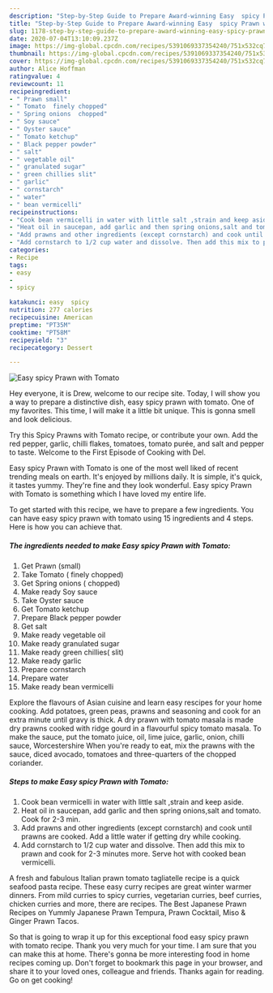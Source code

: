 ```yaml
---
description: "Step-by-Step Guide to Prepare Award-winning Easy  spicy Prawn with Tomato"
title: "Step-by-Step Guide to Prepare Award-winning Easy  spicy Prawn with Tomato"
slug: 1178-step-by-step-guide-to-prepare-award-winning-easy-spicy-prawn-with-tomato
date: 2020-07-04T13:10:09.237Z
image: https://img-global.cpcdn.com/recipes/5391069337354240/751x532cq70/easy-spicy-prawn-with-tomato-recipe-main-photo.jpg
thumbnail: https://img-global.cpcdn.com/recipes/5391069337354240/751x532cq70/easy-spicy-prawn-with-tomato-recipe-main-photo.jpg
cover: https://img-global.cpcdn.com/recipes/5391069337354240/751x532cq70/easy-spicy-prawn-with-tomato-recipe-main-photo.jpg
author: Alice Hoffman
ratingvalue: 4
reviewcount: 11
recipeingredient:
- " Prawn small"
- " Tomato  finely chopped"
- " Spring onions  chopped"
- " Soy sauce"
- " Oyster sauce"
- " Tomato ketchup"
- " Black pepper powder"
- " salt"
- " vegetable oil"
- " granulated sugar"
- " green chillies slit"
- " garlic"
- " cornstarch"
- " water"
- " bean vermicelli"
recipeinstructions:
- "Cook bean vermicelli in water with little salt ,strain and keep aside."
- "Heat oil in saucepan, add garlic and then spring onions,salt and tomato. Cook for 2-3 min."
- "Add prawns and other ingredients (except cornstarch) and cook until prawns are cooked. Add a little water if getting dry while cooking."
- "Add cornstarch to 1/2 cup water and dissolve. Then add this mix to prawn and cook for 2-3 minutes more. Serve hot with cooked bean vermicelli."
categories:
- Recipe
tags:
- easy
- 
- spicy

katakunci: easy  spicy 
nutrition: 277 calories
recipecuisine: American
preptime: "PT35M"
cooktime: "PT58M"
recipeyield: "3"
recipecategory: Dessert

---
```



![Easy  spicy Prawn with Tomato](https://img-global.cpcdn.com/recipes/5391069337354240/751x532cq70/easy-spicy-prawn-with-tomato-recipe-main-photo.jpg)

Hey everyone, it is Drew, welcome to our recipe site. Today, I will show you a way to prepare a distinctive dish, easy  spicy prawn with tomato. One of my favorites. This time, I will make it a little bit unique. This is gonna smell and look delicious.

Try this Spicy Prawns with Tomato recipe, or contribute your own. Add the red pepper, garlic, chilli flakes, tomatoes, tomato purée, and salt and pepper to taste. Welcome to the First Episode of Cooking with Del.

Easy  spicy Prawn with Tomato is one of the most well liked of recent trending meals on earth. It's enjoyed by millions daily. It is simple, it's quick, it tastes yummy. They're fine and they look wonderful. Easy  spicy Prawn with Tomato is something which I have loved my entire life.


To get started with this recipe, we have to prepare a few ingredients. You can have easy  spicy prawn with tomato using 15 ingredients and 4 steps. Here is how you can achieve that.

<!--inarticleads1-->

##### The ingredients needed to make Easy  spicy Prawn with Tomato:

1. Get  Prawn (small)
1. Take  Tomato ( finely chopped)
1. Get  Spring onions ( chopped)
1. Make ready  Soy sauce
1. Take  Oyster sauce
1. Get  Tomato ketchup
1. Prepare  Black pepper powder
1. Get  salt
1. Make ready  vegetable oil
1. Make ready  granulated sugar
1. Make ready  green chillies( slit)
1. Make ready  garlic
1. Prepare  cornstarch
1. Prepare  water
1. Make ready  bean vermicelli


Explore the flavours of Asian cuisine and learn easy rescipes for your home cooking. Add potatoes, green peas, prawns and seasoning and cook for an extra minute until gravy is thick. A dry prawn with tomato masala is made dry prawns cooked with ridge gourd in a flavourful spicy tomato masala. To make the sauce, put the tomato juice, oil, lime juice, garlic, onion, chilli sauce, Worcestershire When you&#39;re ready to eat, mix the prawns with the sauce, diced avocado, tomatoes and three-quarters of the chopped coriander. 

<!--inarticleads2-->

##### Steps to make Easy  spicy Prawn with Tomato:

1. Cook bean vermicelli in water with little salt ,strain and keep aside.
1. Heat oil in saucepan, add garlic and then spring onions,salt and tomato. Cook for 2-3 min.
1. Add prawns and other ingredients (except cornstarch) and cook until prawns are cooked. Add a little water if getting dry while cooking.
1. Add cornstarch to 1/2 cup water and dissolve. Then add this mix to prawn and cook for 2-3 minutes more. Serve hot with cooked bean vermicelli.


A fresh and fabulous Italian prawn tomato tagliatelle recipe is a quick seafood pasta recipe. These easy curry recipes are great winter warmer dinners. From mild curries to spicy curries, vegetarian curries, beef curries, chicken curries and more, there are recipes. The Best Japanese Prawn Recipes on Yummly Japanese Prawn Tempura, Prawn Cocktail, Miso &amp; Ginger Prawn Tacos. 

So that is going to wrap it up for this exceptional food easy  spicy prawn with tomato recipe. Thank you very much for your time. I am sure that you can make this at home. There's gonna be more interesting food in home recipes coming up. Don't forget to bookmark this page in your browser, and share it to your loved ones, colleague and friends. Thanks again for reading. Go on get cooking!
